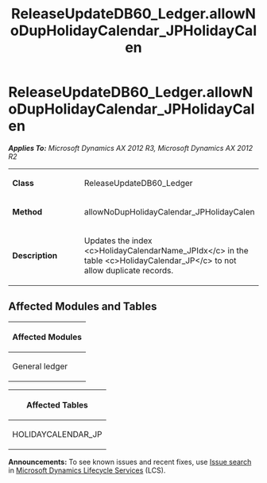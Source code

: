 ﻿---
title: ReleaseUpdateDB60_Ledger.allowNoDupHolidayCalendar_JPHolidayCalen
TOCTitle: ReleaseUpdateDB60_Ledger.allowNoDupHolidayCalendar_JPHolidayCalen
ms:assetid: f47c772a-6f58-388d-b92d-03c3027205bf
ms:mtpsurl: https://msdn.microsoft.com/en-us/library/JJ737511(v=AX.60)
ms:contentKeyID: 49712205
ms.date: 05/18/2015
mtps_version: v=AX.60
---

# ReleaseUpdateDB60\_Ledger.allowNoDupHolidayCalendar\_JPHolidayCalen 


_**Applies To:** Microsoft Dynamics AX 2012 R3, Microsoft Dynamics AX 2012 R2_

<table>
<colgroup>
<col style="width: 50%" />
<col style="width: 50%" />
</colgroup>
<tbody>
<tr class="odd">
<td><p><strong>Class</strong></p></td>
<td><p>ReleaseUpdateDB60_Ledger</p></td>
</tr>
<tr class="even">
<td><p><strong>Method</strong></p></td>
<td><p>allowNoDupHolidayCalendar_JPHolidayCalen</p></td>
</tr>
<tr class="odd">
<td><p><strong>Description</strong></p></td>
<td><p>Updates the index &lt;c&gt;HolidayCalendarName_JPIdx&lt;/c&gt; in the table &lt;c&gt;HolidayCalendar_JP&lt;/c&gt; to not allow duplicate records.</p></td>
</tr>
</tbody>
</table>


## Affected Modules and Tables

<table>
<colgroup>
<col style="width: 100%" />
</colgroup>
<thead>
<tr class="header">
<th><p>Affected Modules</p></th>
</tr>
</thead>
<tbody>
<tr class="odd">
<td><p>General ledger</p></td>
</tr>
</tbody>
</table>


<table>
<colgroup>
<col style="width: 100%" />
</colgroup>
<thead>
<tr class="header">
<th><p>Affected Tables</p></th>
</tr>
</thead>
<tbody>
<tr class="odd">
<td><p>HOLIDAYCALENDAR_JP</p></td>
</tr>
</tbody>
</table>

  
**Announcements:** To see known issues and recent fixes, use [Issue search](http://go.microsoft.com/fwlink/?linkid=389258) in [Microsoft Dynamics Lifecycle Services](http://go.microsoft.com/fwlink/?linkid=306505) (LCS).

